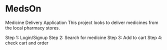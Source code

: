 # MedsOn
Medicine Delivery Application
This project looks to deliver medicines from the local pharmacy stores.

Step 1: Login/Signup
Step 2: Search for medicine
Step 3: Add to cart
Step 4: check cart and order
